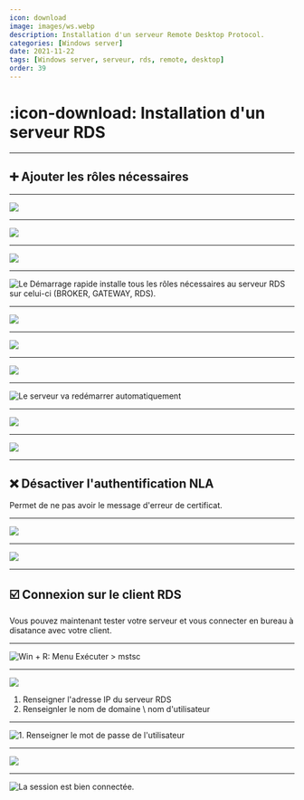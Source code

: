 ```yaml
---
icon: download
image: images/ws.webp
description: Installation d'un serveur Remote Desktop Protocol.
categories: [Windows server]
date: 2021-11-22
tags: [Windows server, serveur, rds, remote, desktop]
order: 39
---
```


# :icon-download: Installation d'un serveur RDS

---

## :heavy_plus_sign: Ajouter les rôles nécessaires

---

![](images/rds/1.webp)

---

![](images/rds/2.webp)

---

![](images/rds/3.webp)

---

![Le Démarrage rapide installe tous les rôles nécessaires au serveur RDS sur celui-ci (BROKER, GATEWAY, RDS).](images/rds/4.webp)

---

![](images/rds/5.webp)

---

![](images/rds/6.webp)

---

![](images/rds/7.webp)

---

![Le serveur va redémarrer automatiquement](images/rds/8.webp)

---

![](images/rds/9.webp)

---

![](images/rds/10.webp)

---

## :x: Désactiver l'authentification NLA

Permet de ne pas avoir le message d'erreur de certificat.

---

![](images/rds/11.webp)

---

![](images/rds/12.webp)

---

## :ballot_box_with_check: Connexion sur le client RDS

Vous pouvez maintenant tester votre serveur et vous connecter en bureau à disatance avec votre client.

---

![`Win + R: Menu Exécuter > mstsc`](images/rds/13.webp)

---

![](images/rds/14.webp)

1. Renseigner l'adresse IP du serveur RDS  
2. Renseignler le nom de domaine \ nom d'utilisateur


---

![1. Renseigner le mot de passe de l'utilisateur](images/rds/15.webp)



---

![](images/rds/16.webp)

---

![La session est bien connectée.](images/rds/17.webp)










































